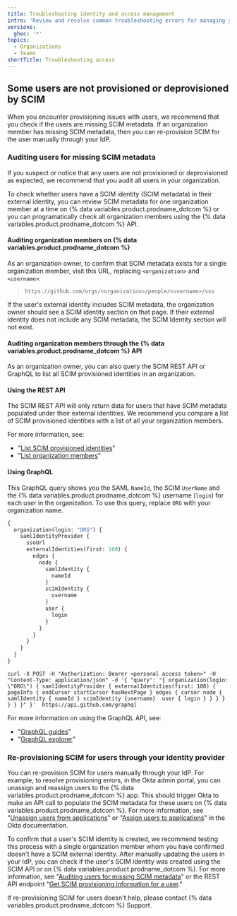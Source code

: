 ```yaml
---
title: Troubleshooting identity and access management
intro: 'Review and resolve common troubleshooting errors for managing your organization''s SAML SSO, team synchronization, or identity provider (IdP) connection.'
versions:
  ghec: '*'
topics:
  - Organizations
  - Teams
shortTitle: Troubleshooting access
---
```


## Some users are not provisioned or deprovisioned by SCIM

When you encounter provisioning issues with users, we recommend that you check if the users are missing SCIM metadata. If an organization member has missing SCIM metadata, then you can re-provision SCIM for the user manually through your IdP.

### Auditing users for missing SCIM metadata

If you suspect or notice that any users are not provisioned or deprovisioned as expected, we recommend that you audit all users in your organization.

To check whether users have a SCIM identity (SCIM metadata) in their external identity, you can review SCIM metadata for one organization member at a time on {% data variables.product.prodname_dotcom %} or you can programatically check all organization members using the {% data variables.product.prodname_dotcom %} API.

#### Auditing organization members on {% data variables.product.prodname_dotcom %}

As an organization owner, to confirm that SCIM metadata exists for a single organization member, visit this URL, replacing `<organization>` and `<username>`: 

> `https://github.com/orgs/<organization>/people/<username>/sso`

If the user's external identity includes SCIM metadata, the organization owner should see a SCIM identity section on that page. If their external identity does not include any SCIM metadata, the SCIM Identity section will not exist.

#### Auditing organization members through the {% data variables.product.prodname_dotcom %} API

As an organization owner, you can also query the SCIM REST API or GraphQL to list all SCIM provisioned identities in an organization. 

#### Using the REST API

The SCIM REST API will only return data for users that have SCIM metadata populated under their external identities. We recommend you compare a list of SCIM provisioned identities with a list of all your organization members.

For more information, see:
  - "[List SCIM provisioned identities](/rest/reference/scim#list-scim-provisioned-identities)"
  - "[List organization members](/rest/reference/orgs#list-organization-members)"

#### Using GraphQL

This GraphQL query shows you the SAML `NameId`, the SCIM `UserName` and the {% data variables.product.prodname_dotcom %} username (`login`) for each user in the organization. To use this query, replace `ORG` with your organization name. 

```graphql
{
  organization(login: "ORG") {
    samlIdentityProvider {
      ssoUrl
      externalIdentities(first: 100) {
        edges {
          node {
            samlIdentity {
              nameId
            }
            scimIdentity {
              username
            }
            user {
              login
            }
          }
        }
      }
    }
  }
}
```

```shell
curl -X POST -H "Authorization: Bearer <personal access token>" -H "Content-Type: application/json" -d '{ "query": "{ organization(login: \"ORG\") { samlIdentityProvider { externalIdentities(first: 100) { pageInfo { endCursor startCursor hasNextPage } edges { cursor node { samlIdentity { nameId } scimIdentity {username}  user { login } } } } } } }" }'  https://api.github.com/graphql
```

For more information on using the GraphQL API, see: 
   - "[GraphQL guides](/graphql/guides)"
   - "[GraphQL explorer](/graphql/overview/explorer)"

### Re-provisioning SCIM for users through your identity provider

You can re-provision SCIM for users manually through your IdP. For example, to resolve provisioning errors, in the Okta admin portal, you can unassign and reassign users to the {% data variables.product.prodname_dotcom %} app. This should trigger Okta to make an API call to populate the SCIM metadata for these users on {% data variables.product.prodname_dotcom %}. For more information, see "[Unassign users from applications](https://help.okta.com/en/prod/Content/Topics/users-groups-profiles/usgp-unassign-apps.htm)" or "[Assign users to applications](https://help.okta.com/en/prod/Content/Topics/users-groups-profiles/usgp-assign-apps.htm)" in the Okta documentation.

To confirm that a user's SCIM identity is created, we recommend testing this process with a single organization member whom you have confirmed doesn't have a SCIM external identity. After manually updating the users in your IdP, you can check if the user's SCIM identity was created using the SCIM API or on {% data variables.product.prodname_dotcom %}. For more information, see "[Auditing users for missing SCIM metadata](#auditing-users-for-missing-scim-metadata)" or the REST API endpoint "[Get SCIM provisioning information for a user](/rest/reference/scim#get-scim-provisioning-information-for-a-user)."

If re-provisioning SCIM for users doesn't help, please contact {% data variables.product.prodname_dotcom %} Support.